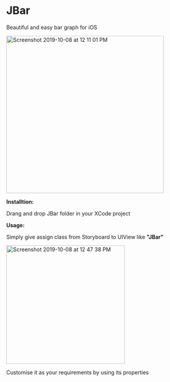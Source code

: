 # JBar

Beautiful and easy bar graph for iOS


<img width="416" alt="Screenshot 2019-10-08 at 12 11 01 PM" src="https://user-images.githubusercontent.com/16849127/66367906-d226cd00-e9c8-11e9-8ee3-e89ad22f768b.png">


**Installtion:**


 Drang and drop JBar folder in your XCode project
 
**Usage:**


Simply give assign class from Storyboard to UIView like **"JBar"**

<img width="313" alt="Screenshot 2019-10-08 at 12 47 38 PM" src="https://user-images.githubusercontent.com/16849127/66368188-da333c80-e9c9-11e9-9270-7e23025be915.png">

Customise it as your requirements by using its properties

